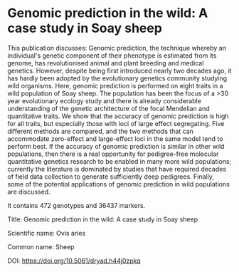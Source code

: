 # Genomic prediction in the wild: A case study in Soay sheep

This publication discusses: Genomic prediction, the technique whereby an individual's genetic component of their phenotype is estimated from its genome, has revolutionised animal and plant breeding and medical genetics. However, despite being first introduced nearly two decades ago, it has hardly been adopted by the evolutionary genetics community studying wild organisms. Here, genomic prediction is performed on eight traits in a wild population of Soay sheep. The population has been the focus of a >30 year evolutionary ecology study and there is already considerable understanding of the genetic architecture of the focal Mendelian and quantitative traits. We show that the accuracy of genomic prediction is high for all traits, but especially those with loci of large effect segregating. Five different methods are compared, and the two methods that can accommodate zero-effect and large-effect loci in the same model tend to perform best. If the accuracy of genomic prediction is similar in other wild populations, then there is a real opportunity for pedigree-free molecular quantitative genetics research to be enabled in many more wild populations; currently the literature is dominated by studies that have required decades of field data collection to generate sufficiently deep pedigrees. Finally, some of the potential applications of genomic prediction in wild populations are discussed.

It contains 472 genotypes and 36437 markers.

Title: Genomic prediction in the wild: A case study in Soay sheep

Scientific name: Ovis aries

Common name: Sheep

DOI: https://doi.org/10.5061/dryad.h44j0zpkq


